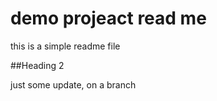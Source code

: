 # demo projeact read me

this is a simple readme file

##Heading 2

just some update, on a branch


